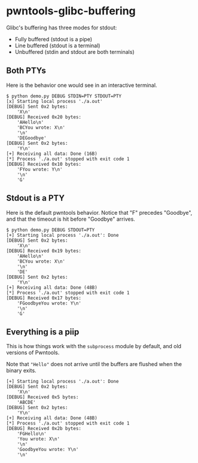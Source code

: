 # pwntools-glibc-buffering

Glibc's buffering has three modes for stdout:

- Fully buffered (stdout is a pipe)
- Line buffered (stdout is a terminal)
- Unbuffered (stdin and stdout are both terminals)


## Both PTYs

Here is the behavior one would see in an interactive terminal.

```
$ python demo.py DEBUG STDIN=PTY STDOUT=PTY
[x] Starting local process './a.out'
[DEBUG] Sent 0x2 bytes:
    'X\n'
[DEBUG] Received 0x20 bytes:
    'AHello\n'
    'BCYou wrote: X\n'
    '\n'
    'DEGoodbye'
[DEBUG] Sent 0x2 bytes:
    'Y\n'
[+] Receiving all data: Done (16B)
[*] Process './a.out' stopped with exit code 1
[DEBUG] Received 0x10 bytes:
    'FYou wrote: Y\n'
    '\n'
    'G'
```

## Stdout is a PTY

Here is the default pwntools behavior.  Notice that "F" precedes "Goodbye", and that the timeout is hit before "Goodbye" arrives.

```
$ python demo.py DEBUG STDOUT=PTY
[+] Starting local process './a.out': Done
[DEBUG] Sent 0x2 bytes:
    'X\n'
[DEBUG] Received 0x19 bytes:
    'AHello\n'
    'BCYou wrote: X\n'
    '\n'
    'DE'
[DEBUG] Sent 0x2 bytes:
    'Y\n'
[+] Receiving all data: Done (48B)
[*] Process './a.out' stopped with exit code 1
[DEBUG] Received 0x17 bytes:
    'FGoodbyeYou wrote: Y\n'
    '\n'
    'G'
```

## Everything is a piip

This is how things work with the `subprocess` module by default, and old versions of Pwntools.

Note that `"Hello"` does not arrive until the buffers are flushed when the binary exits.

```
[+] Starting local process './a.out': Done
[DEBUG] Sent 0x2 bytes:
    'X\n'
[DEBUG] Received 0x5 bytes:
    'ABCDE'
[DEBUG] Sent 0x2 bytes:
    'Y\n'
[+] Receiving all data: Done (48B)
[*] Process './a.out' stopped with exit code 1
[DEBUG] Received 0x2b bytes:
    'FGHello\n'
    'You wrote: X\n'
    '\n'
    'GoodbyeYou wrote: Y\n'
    '\n'
```
